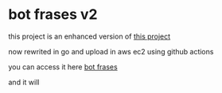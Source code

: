# bot frases v2

this project is an enhanced version of [this project](https://github.com/loopsFreitag/frases-bot)

now rewrited in go and upload in aws ec2 using github actions

you can access it here [bot frases](https://botfrases.com/phrase)

and it will 